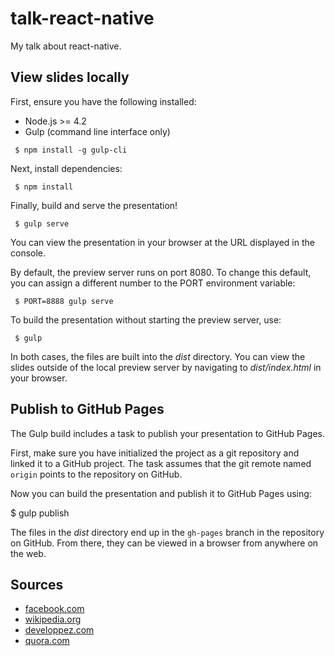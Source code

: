 # talk-react-native
My talk about react-native.

## View slides locally

First, ensure you have the following installed:

* Node.js >= 4.2
* Gulp (command line interface only)

```
 $ npm install -g gulp-cli
```

Next, install dependencies:

```
 $ npm install
```

Finally, build and serve the presentation!

```
 $ gulp serve
```

You can view the presentation in your browser at the URL displayed in the console.

By default, the preview server runs on port 8080.
To change this default, you can assign a different number to the PORT environment variable:

```
 $ PORT=8888 gulp serve
```

To build the presentation without starting the preview server, use:

```
 $ gulp
```

In both cases, the files are built into the _dist_ directory.
You can view the slides outside of the local preview server by navigating to _dist/index.html_ in your browser.

## Publish to GitHub Pages

The Gulp build includes a task to publish your presentation to GitHub Pages.

First, make sure you have initialized the project as a git repository and linked it to a GitHub project.
The task assumes that the git remote named `origin` points to the repository on GitHub.

Now you can build the presentation and publish it to GitHub Pages using:

 $ gulp publish

The files in the _dist_ directory end up in the `gh-pages` branch in the repository on GitHub.
From there, they can be viewed in a browser from anywhere on the web.

## Sources

* [facebook.com](https://code.facebook.com/posts/1014532261909640/react-native-bringing-modern-web-techniques-to-mobile/)
* [wikipedia.org](https://en.wikipedia.org/wiki/React_(JavaScript_library))
* [developpez.com](https://developpez.com/actu/210653/Facebook-annonce-la-reecriture-des-composants-internes-de-son-Framework-React-Native-pour-faciliter-son-utilisation-avec-les-applications-hybrides/)
* [quora.com](https://quora.com/How-does-React-Native-work)